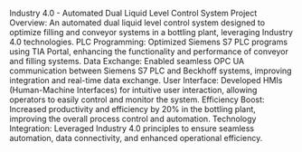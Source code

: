 Industry 4.0 - Automated Dual Liquid Level Control System
Project Overview: An automated dual liquid level control system designed to optimize filling and conveyor systems in a bottling plant, leveraging Industry 4.0 technologies.
PLC Programming: Optimized Siemens S7 PLC programs using TIA Portal, enhancing the functionality and performance of conveyor and filling systems.
Data Exchange: Enabled seamless OPC UA communication between Siemens S7 PLC and Beckhoff systems, improving integration and real-time data exchange.
User Interface: Developed HMIs (Human-Machine Interfaces) for intuitive user interaction, allowing operators to easily control and monitor the system.
Efficiency Boost: Increased productivity and efficiency by 20% in the bottling plant, improving the overall process control and automation.
Technology Integration: Leveraged Industry 4.0 principles to ensure seamless automation, data connectivity, and enhanced operational efficiency.

